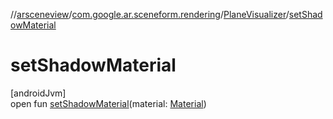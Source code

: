 //[arsceneview](../../../index.md)/[com.google.ar.sceneform.rendering](../index.md)/[PlaneVisualizer](index.md)/[setShadowMaterial](set-shadow-material.md)

# setShadowMaterial

[androidJvm]\
open fun [setShadowMaterial](set-shadow-material.md)(material: [Material](../../../../arsceneview/com.google.ar.sceneform.rendering/-material/index.md))

